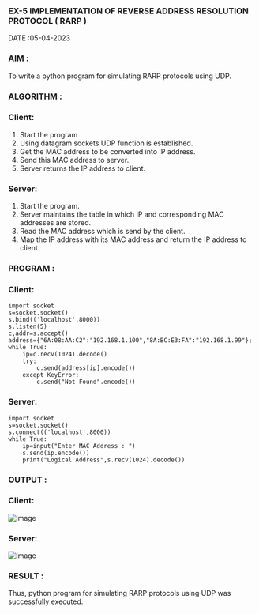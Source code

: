 ### EX-5 IMPLEMENTATION OF REVERSE ADDRESS RESOLUTION PROTOCOL ( RARP )

DATE :05-04-2023

### AIM :

To write a python program for simulating RARP protocols using UDP.

### ALGORITHM :

### Client:

1. Start the program
2. Using datagram sockets UDP function is established.
3. Get the MAC address to be converted into IP address.
4. Send this MAC address to server.
5. Server returns the IP address to client.

### Server:

1. Start the program.
2. Server maintains the table in which IP and corresponding MAC addresses are stored.
3. Read the MAC address which is send by the client.
4. Map the IP address with its MAC address and return the IP address to client.

### PROGRAM :

### Client:
```
import socket
s=socket.socket()
s.bind(('localhost',8000))
s.listen(5)
c,addr=s.accept()
address={"6A:08:AA:C2":"192.168.1.100","8A:BC:E3:FA":"192.168.1.99"};
while True:
    ip=c.recv(1024).decode()
    try:
        c.send(address[ip].encode())
    except KeyError:
        c.send("Not Found".encode()) 
```        

### Server:
```
import socket
s=socket.socket()
s.connect(('localhost',8000))
while True:
    ip=input("Enter MAC Address : ")
    s.send(ip.encode())
    print("Logical Address",s.recv(1024).decode())
```
### OUTPUT :

### Client:

![image](https://github.com/Anandanaruvi/EX-5/assets/120443233/8de42d94-267e-46e1-9b08-8f4cc00b91a6)

### Server:

![image](https://github.com/Anandanaruvi/EX-5/assets/120443233/89e6c56d-1958-4ff2-abcb-4e5e48ac0cc4)

### RESULT :

Thus, python program for simulating RARP protocols using UDP was successfully executed.

